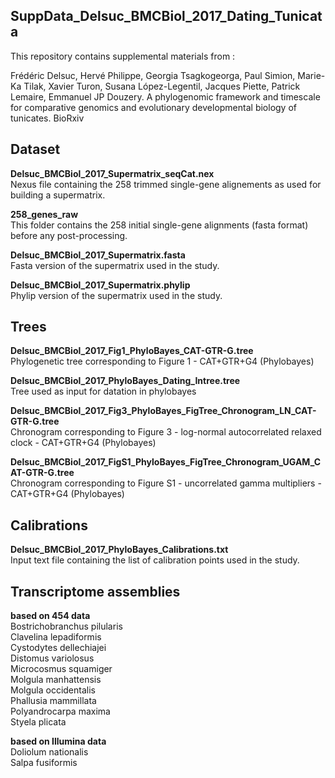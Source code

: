 SuppData_Delsuc_BMCBiol_2017_Dating_Tunicata
---

This repository contains supplemental materials from :

Frédéric Delsuc, Hervé Philippe, Georgia Tsagkogeorga, Paul Simion, Marie-Ka Tilak, Xavier Turon, Susana López-Legentil, Jacques Piette, Patrick Lemaire, Emmanuel JP Douzery. A phylogenomic framework and timescale for comparative genomics and evolutionary developmental biology of tunicates. BioRxiv


## Dataset

**Delsuc_BMCBiol_2017_Supermatrix_seqCat.nex**  
Nexus file containing the 258 trimmed single-gene alignements as used for building a supermatrix.

**258_genes_raw**  
This folder contains the 258 initial single-gene alignments (fasta format) before any post-processing.

**Delsuc_BMCBiol_2017_Supermatrix.fasta**  
Fasta version of the supermatrix used in the study.

**Delsuc_BMCBiol_2017_Supermatrix.phylip**  
Phylip version of the supermatrix used in the study.


## Trees

**Delsuc_BMCBiol_2017_Fig1_PhyloBayes_CAT-GTR-G.tree**  
Phylogenetic tree corresponding to Figure 1 - CAT+GTR+G4 (Phylobayes)

**Delsuc_BMCBiol_2017_PhyloBayes_Dating_Intree.tree**  
Tree used as input for datation in phylobayes

**Delsuc_BMCBiol_2017_Fig3_PhyloBayes_FigTree_Chronogram_LN_CAT-GTR-G.tree**  
Chronogram corresponding to Figure 3 - log-normal autocorrelated relaxed clock - CAT+GTR+G4 (Phylobayes)

**Delsuc_BMCBiol_2017_FigS1_PhyloBayes_FigTree_Chronogram_UGAM_CAT-GTR-G.tree**  
Chronogram corresponding to Figure S1 - uncorrelated gamma multipliers - CAT+GTR+G4 (Phylobayes)


## Calibrations

**Delsuc_BMCBiol_2017_PhyloBayes_Calibrations.txt**  
Input text file containing the list of calibration points used in the study.


## Transcriptome assemblies

**based on 454 data**  
Bostrichobranchus pilularis  
Clavelina lepadiformis  
Cystodytes dellechiajei  
Distomus variolosus  
Microcosmus squamiger  
Molgula manhattensis  
Molgula occidentalis  
Phallusia mammillata  
Polyandrocarpa maxima  
Styela plicata

**based on Illumina data**  
Doliolum nationalis  
Salpa fusiformis  
